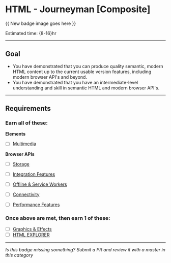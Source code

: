 # HTML - Journeyman [Composite]

{{ New badge image goes here }}
<!-- TODO: design new V2 JavaScript badge before this releases -->

Estimated time: {8-16}hr

-----


## Goal
- You have demonstrated that you can produce quality semantic, modern HTML content up to the current usable version features, including modern browser API's and beyond.
- You have demonstrated that you have an intermediate-level understanding and skill in semantic HTML and modern browser API's.


-----


## Requirements

### Earn all of these:

**Elements**

- [ ] [Multimedia](_micro_multimedia.md)

**Browser APIs**

- [ ] [Storage](_micro_storage.md)
- [ ] [Integration Features](_micro_integration-features.md)
- [ ] [Offline & Service Workers](_micro_offline-service-workers.md)
- [ ] [Connectivity](_micro_connectivity.md)
- [ ] [Performance Features](_micro_performance-features.md)


### Once above are met, then earn 1 of these:
- [ ] [Graphics & Effects](_micro_graphics-effects.md)
- [ ] [HTML EXPLORER](_micro_EXPLORER.md)

-----

  *Is this badge missing something? Submit a PR and review it with a master in this category*
